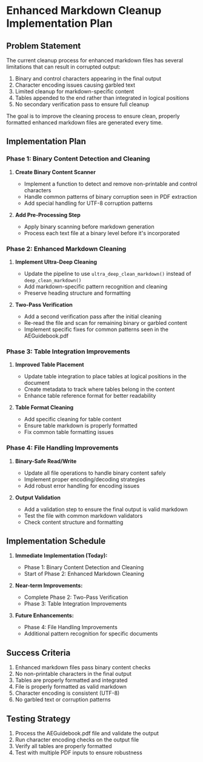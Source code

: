 # Enhanced Markdown Cleanup Implementation Plan

## Problem Statement

The current cleanup process for enhanced markdown files has several limitations that can result in corrupted output:

1. Binary and control characters appearing in the final output
2. Character encoding issues causing garbled text
3. Limited cleanup for markdown-specific content
4. Tables appended to the end rather than integrated in logical positions
5. No secondary verification pass to ensure full cleanup

The goal is to improve the cleaning process to ensure clean, properly formatted enhanced markdown files are generated every time.

## Implementation Plan

### Phase 1: Binary Content Detection and Cleaning

1. **Create Binary Content Scanner**
   - Implement a function to detect and remove non-printable and control characters
   - Handle common patterns of binary corruption seen in PDF extraction
   - Add special handling for UTF-8 corruption patterns

2. **Add Pre-Processing Step**
   - Apply binary scanning before markdown generation
   - Process each text file at a binary level before it's incorporated

### Phase 2: Enhanced Markdown Cleaning

1. **Implement Ultra-Deep Cleaning**
   - Update the pipeline to use `ultra_deep_clean_markdown()` instead of `deep_clean_markdown()`
   - Add markdown-specific pattern recognition and cleaning
   - Preserve heading structure and formatting

2. **Two-Pass Verification**
   - Add a second verification pass after the initial cleaning
   - Re-read the file and scan for remaining binary or garbled content
   - Implement specific fixes for common patterns seen in the AEGuidebook.pdf

### Phase 3: Table Integration Improvements

1. **Improved Table Placement**
   - Update table integration to place tables at logical positions in the document
   - Create metadata to track where tables belong in the content
   - Enhance table reference format for better readability

2. **Table Format Cleaning**
   - Add specific cleaning for table content
   - Ensure table markdown is properly formatted
   - Fix common table formatting issues

### Phase 4: File Handling Improvements

1. **Binary-Safe Read/Write**
   - Update all file operations to handle binary content safely
   - Implement proper encoding/decoding strategies
   - Add robust error handling for encoding issues

2. **Output Validation**
   - Add a validation step to ensure the final output is valid markdown
   - Test the file with common markdown validators
   - Check content structure and formatting

## Implementation Schedule

1. **Immediate Implementation (Today):**
   - Phase 1: Binary Content Detection and Cleaning
   - Start of Phase 2: Enhanced Markdown Cleaning

2. **Near-term Improvements:**
   - Complete Phase 2: Two-Pass Verification
   - Phase 3: Table Integration Improvements

3. **Future Enhancements:**
   - Phase 4: File Handling Improvements
   - Additional pattern recognition for specific documents

## Success Criteria

1. Enhanced markdown files pass binary content checks
2. No non-printable characters in the final output
3. Tables are properly formatted and integrated
4. File is properly formatted as valid markdown
5. Character encoding is consistent (UTF-8)
6. No garbled text or corruption patterns

## Testing Strategy

1. Process the AEGuidebook.pdf file and validate the output
2. Run character encoding checks on the output file
3. Verify all tables are properly formatted
4. Test with multiple PDF inputs to ensure robustness
